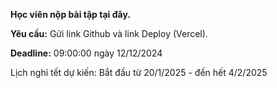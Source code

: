 **Học viên nộp bài tập tại đây.**

**Yêu cầu:** Gửi link Github và link Deploy (Vercel).

**Deadline:** 09:00:00 ngày 12/12/2024

Lịch nghỉ tết dự kiến: Bắt đầu từ 20/1/2025 - đến hết 4/2/2025
